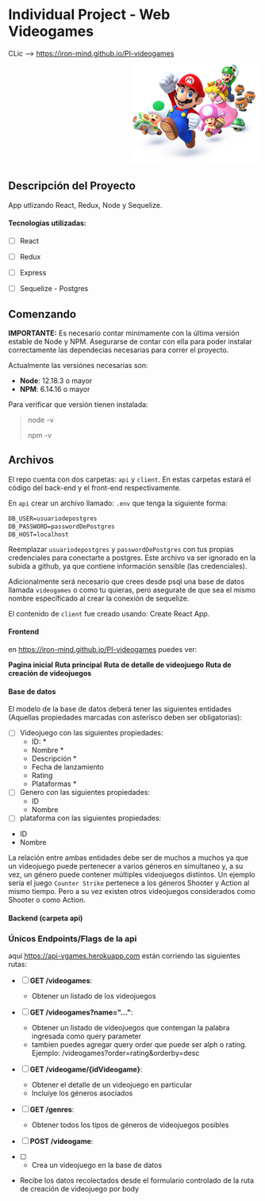 
# Individual Project - Web Videogames
CLic --> https://iron-mind.github.io/PI-videogames
<p align="right">
  <img height="200" src="./videogame.png" />
</p>

## Descripción del Proyecto

App utlizando React, Redux, Node y Sequelize.
#### Tecnologías utilizadas:
- [ ] React
- [ ] Redux
- [ ] Express
- [ ] Sequelize - Postgres


## Comenzando

 
__IMPORTANTE:__ Es necesario contar minimamente con la última versión estable de Node y NPM. Asegurarse de contar con ella para poder instalar correctamente las dependecias necesarias para correr el proyecto.

Actualmente las versiónes necesarias son:

 * __Node__: 12.18.3 o mayor
 * __NPM__: 6.14.16 o mayor

Para verificar que versión tienen instalada:

> node -v
>
> npm -v

## Archivos

El repo cuenta con dos carpetas: `api` y `client`. En estas carpetas estará el código del back-end y el front-end respectivamente.

En `api` crear un archivo llamado: `.env` que tenga la siguiente forma:

```
DB_USER=usuariodepostgres
DB_PASSWORD=passwordDePostgres
DB_HOST=localhost
```

Reemplazar `usuariodepostgres` y `passwordDePostgres` con tus propias credenciales para conectarte a postgres. Este archivo va ser ignorado en la subida a github, ya que contiene información sensible (las credenciales).

Adicionalmente será necesario que crees desde psql una base de datos llamada `videogames` o como tu quieras, pero asegurate de que sea el mismo nombre específicado al crear la conexión de sequelize.

El contenido de `client` fue creado usando: Create React App.







#### Frontend

en https://iron-mind.github.io/PI-videogames puedes ver:

__Pagina inicial__ __Ruta principal__ __Ruta de detalle de videojuego__ __Ruta de creación de videojuegos__

#### Base de datos

El modelo de la base de datos deberá tener las siguientes entidades (Aquellas propiedades marcadas con asterísco deben ser obligatorias):

- [ ] Videojuego con las siguientes propiedades:
  - ID: * 
  - Nombre *
  - Descripción *
  - Fecha de lanzamiento
  - Rating
  - Plataformas *
- [ ] Genero con las siguientes propiedades:
  - ID
  - Nombre
 - [ ] plataforma con las siguientes propiedades:
  - ID
  - Nombre

La relación entre ambas entidades debe ser de muchos a muchos ya que un videojuego puede pertenecer a varios géneros en simultaneo y, a su vez, un género puede contener múltiples videojuegos distintos. Un ejemplo sería el juego `Counter Strike` pertenece a los géneros Shooter y Action al mismo tiempo. Pero a su vez existen otros videojuegos considerados como Shooter o como Action.


#### Backend (carpeta api)
### Únicos Endpoints/Flags de la api
aquí https://api-vgames.herokuapp.com están corriendo las siguientes rutas:

- [ ] __GET /videogames__:
  - Obtener un listado de los videojuegos
 
- [ ] __GET /videogames?name="..."__:
  - Obtener un listado de videojuegos que contengan la palabra ingresada como query parameter
  - tambien puedes agregar query order que puede ser alph o rating. Ejemplo: /videogames?order=rating&orderby=desc
- [ ] __GET /videogame/{idVideogame}__:
  - Obtener el detalle de un videojuego en particular
  - Incluiye los géneros asociados
  
- [ ] __GET /genres__:
  - Obtener todos los tipos de géneros de videojuegos posibles

- [ ] __POST /videogame__:
- [ ]  - Crea un videojuego en la base de datos
  - Recibe los datos recolectados desde el formulario controlado de la ruta de creación de videojuego por body
 
